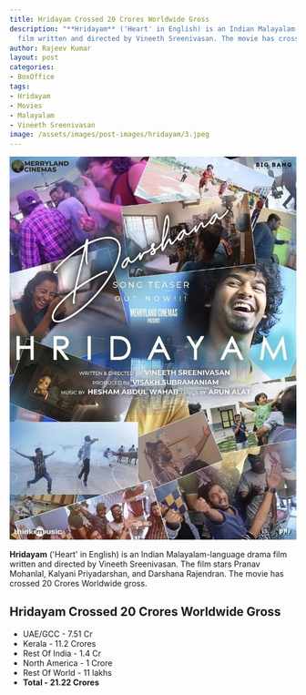 ```yaml
---
title: Hridayam Crossed 20 Crores Worldwide Gross
description: "**Hridayam** ('Heart' in English) is an Indian Malayalam-language drama
  film written and directed by Vineeth Sreenivasan. The movie has crossed 20 Crores Worldwide gross"
author: Rajeev Kumar
layout: post
categories:
- BoxOffice
tags:
- Hridayam
- Movies
- Malayalam
- Vineeth Sreenivasan
image: /assets/images/post-images/hridayam/3.jpeg
---
```


![Hridayam featured image](/assets/images/post-images/hridayam/3.jpeg)

**Hridayam** ('Heart' in English) is an Indian Malayalam-language drama film written and directed by Vineeth Sreenivasan. The film stars Pranav Mohanlal, Kalyani Priyadarshan, and Darshana Rajendran. The movie has crossed 20 Crores Worldwide gross.

## Hridayam Crossed 20 Crores Worldwide Gross
- UAE/GCC - 7.51 Cr
- Kerala - 11.2 Crores
- Rest Of India - 1.4 Cr
- North America - 1 Crore
- Rest Of World - 11 lakhs
- **Total - 21.22 Crores**
